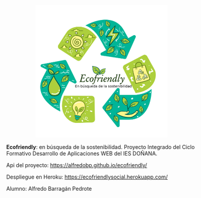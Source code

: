 
<p align="center">

  <img src="https://raw.githubusercontent.com/alfredobp/ecofriendly/master/guia/images/logo.png" width="350" alt="accessibility text">
</p>


**Ecofriendly**: en búsqueda de la sostenibilidad.
Proyecto Integrado del Ciclo Formativo Desarrollo de Aplicaciones WEB del IES DOÑANA.

Api del proyecto: https://alfredobp.github.io/ecofriendly/

Despliegue en Heroku: https://ecofriendlysocial.herokuapp.com/

Alumno: Alfredo Barragán Pedrote
